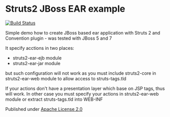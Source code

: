 # Struts2 JBoss EAR example

[![Build Status](https://travis-ci.org/lukaszlenart/struts2-jboss-ear.png?branch=master)](https://travis-ci.org/lukaszlenart/struts2-jboss-ear)

Simple demo how to create JBoss based ear application with Struts 2 and Convention plugin - was tested with JBoss 5 and 7

It specify acctions in two places:
- struts2-ear-ejb module
- struts2-ear-jar module

but such configuration will not work as you must include struts2-core in struts2-ear-web module to allow access to struts-tags.tld

If your actions don't have a presentation layer which base on JSP tags, thus will work. In other case you must specify your actions in struts2-ear-web module or extract struts-tags.tld into WEB-INF

Published under [Apache License 2.0](http://www.apache.org/licenses/LICENSE-2.0.html)
